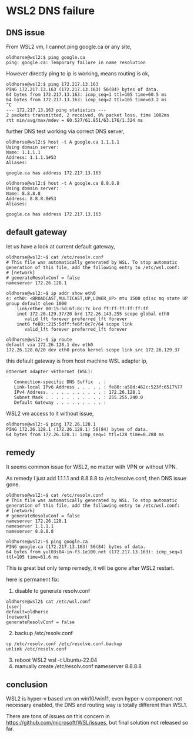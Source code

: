 # WSL2 DNS failure
## DNS issue 

From WSL2 vm, I cannot ping google.ca or any site, 
```
oldhorse@wsl2:$ ping google.ca
ping: google.ca: Temporary failure in name resolution
```
However directly ping to ip is working, means routing is ok, 
```
oldhorse@wsl2:$ ping 172.217.13.163
PING 172.217.13.163 (172.217.13.163) 56(84) bytes of data.
64 bytes from 172.217.13.163: icmp_seq=1 ttl=105 time=60.5 ms
64 bytes from 172.217.13.163: icmp_seq=2 ttl=105 time=63.2 ms
^C
--- 172.217.13.163 ping statistics ---
2 packets transmitted, 2 received, 0% packet loss, time 1002ms
rtt min/avg/max/mdev = 60.527/61.851/63.176/1.324 ms
```
further DNS test working via correct DNS server,
```
oldhorse@wsl2:$ host -t A google.ca 1.1.1.1
Using domain server:
Name: 1.1.1.1
Address: 1.1.1.1#53
Aliases:

google.ca has address 172.217.13.163

oldhorse@wsl2:$ host -t A google.ca 8.8.8.8
Using domain server:
Name: 8.8.8.8
Address: 8.8.8.8#53
Aliases:

google.ca has address 172.217.13.163
```
## default gateway 
 
let us have a look at current default gateway, 
```
oldhorse@wsl2:~$ cat /etc/resolv.conf
# This file was automatically generated by WSL. To stop automatic generation of this file, add the following entry to /etc/wsl.conf:
# [network]
# generateResolvConf = false
nameserver 172.26.128.1

oldhorse@wsl2:~$ ip addr show eth0
4: eth0: <BROADCAST,MULTICAST,UP,LOWER_UP> mtu 1500 qdisc mq state UP group default qlen 1000
    link/ether 00:15:5d:6f:8c:7c brd ff:ff:ff:ff:ff:ff
    inet 172.26.129.37/20 brd 172.26.143.255 scope global eth0
       valid_lft forever preferred_lft forever
    inet6 fe80::215:5dff:fe6f:8c7c/64 scope link
       valid_lft forever preferred_lft forever

oldhorse@wsl2:~$ ip route
default via 172.26.128.1 dev eth0
172.26.128.0/20 dev eth0 proto kernel scope link src 172.26.129.37
```
this default gateway is from host machine WSL adapter ip, 
```
Ethernet adapter vEthernet (WSL):

   Connection-specific DNS Suffix  . :
   Link-local IPv6 Address . . . . . : fe80::a58d:462c:523f:6517%77
   IPv4 Address. . . . . . . . . . . : 172.26.128.1
   Subnet Mask . . . . . . . . . . . : 255.255.240.0
   Default Gateway . . . . . . . . . :
```
WSL2 vm access to it without issue, 
```
oldhorse@wsl2:~$ ping 172.26.128.1
PING 172.26.128.1 (172.26.128.1) 56(84) bytes of data.
64 bytes from 172.26.128.1: icmp_seq=1 ttl=128 time=0.288 ms
```
## remedy 

It seems common issue for WSL2, no matter with VPN or without VPN.

As remedy I just add 1.1.1.1 and 8.8.8.8 to /etc/resolve.conf, then DNS issue gone.
```
oldhorse@wsl2:~$ cat /etc/resolv.conf
# This file was automatically generated by WSL. To stop automatic generation of this file, add the following entry to /etc/wsl.conf:
# [network]
# generateResolvConf = false
nameserver 172.26.128.1
nameserver 1.1.1.1
nameserver 8.8.8.8

oldhorse@wsl2:~$ ping google.ca
PING google.ca (172.217.13.163) 56(84) bytes of data.
64 bytes from yul03s04-in-f3.1e100.net (172.217.13.163): icmp_seq=1 ttl=105 time=61.6 ms
```
This is great but only temp remedy, it will be gone after WSL2 restart.

here is permanent fix:
1) disable to generate resolv.conf 
```
oldhorse@wsl2$ cat /etc/wsl.conf
[user]
default=oldhorse
[network]
generateResolvConf = false
```
2) backup /etc/resolv.conf
```
cp /etc/resolv.conf /etc/resolve.conf.backup
unlink /etc/resolv.conf
```
3) reboot WSL2
wsl -t Ubuntu-22.04 
4) manually create /etc/resolv.conf
nameserver 8.8.8.8

## conclusion
WSL2 is hyper-v based vm on win10/win11, even hyper-v component not necessary enabled, the DNS and routing way is totally different than WSL1.

There are tons of issues on this concern in https://github.com/microsoft/WSL/issues, but final solution not released so far.


